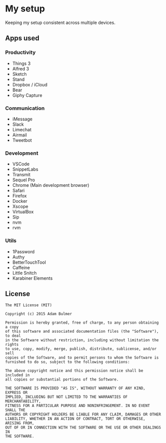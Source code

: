 # My setup

Keeping my setup consistent across multiple devices.

## Apps used

### Productivity
* Things 3
* Alfred 3
* Sketch
* Stand
* Dropbox / iCloud
* Bear
* Giphy Capture

### Communication
* iMessage
* Slack
* Limechat
* Airmail
* Tweetbot

### Development
* VSCode
* SnippetLabs
* Transmit
* Sequel Pro
* Chrome (Main development browser)
* Safari
* Firefox
* Docker
* Xscope
* VirtualBox
* Sip
* nvm
* rvm

### Utils
* 1Password
* Authy
* BetterTouchTool
* Caffeine
* Little Snitch
* Karabiner Elements

## License
```
The MIT License (MIT)

Copyright (c) 2015 Adam Bulmer

Permission is hereby granted, free of charge, to any person obtaining a copy
of this software and associated documentation files (the "Software"), to deal
in the Software without restriction, including without limitation the rights
to use, copy, modify, merge, publish, distribute, sublicense, and/or sell
copies of the Software, and to permit persons to whom the Software is
furnished to do so, subject to the following conditions:

The above copyright notice and this permission notice shall be included in
all copies or substantial portions of the Software.

THE SOFTWARE IS PROVIDED "AS IS", WITHOUT WARRANTY OF ANY KIND, EXPRESS OR
IMPLIED, INCLUDING BUT NOT LIMITED TO THE WARRANTIES OF MERCHANTABILITY,
FITNESS FOR A PARTICULAR PURPOSE AND NONINFRINGEMENT. IN NO EVENT SHALL THE
AUTHORS OR COPYRIGHT HOLDERS BE LIABLE FOR ANY CLAIM, DAMAGES OR OTHER
LIABILITY, WHETHER IN AN ACTION OF CONTRACT, TORT OR OTHERWISE, ARISING FROM,
OUT OF OR IN CONNECTION WITH THE SOFTWARE OR THE USE OR OTHER DEALINGS IN
THE SOFTWARE.
```
